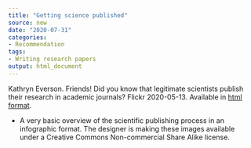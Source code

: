 ```yaml
---
title: "Getting science published"
source: new
date: "2020-07-31"
categories:
- Recommendation
tags:
- Writing research papers
output: html_document
---
```


Kathryn Everson. Friends! Did you know that legitimate scientists publish their  research in academic journals? Flickr 2020-05-13. Available in [html format](https://www.flickr.com/photos/188445124@N06).

<!---More--->

+ A very basic overview of the scientific publishing process in an infographic format. The designer is making these images available under a Creative Commons Non-commercial Share Alike license.
